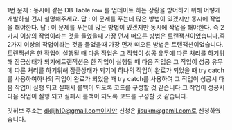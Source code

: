 1번 문제 : 동시에 같은 DB Table row 를 업데이트 하는 상황을 방어하기 위해 어떻게 개발하실 건지 설명해주세요.
답 : 이 문제를 푸는데 많은 방법이 있겠지만 동시에 작업을 해야한다. 답 : 이 문제를 푸는데 많은 방법이 있겠지만 동시에 작업을 해야한다.
즉 2가지 이상의 작업이라는 것을 들었을때 가장 먼저 떠오른 방법은 트랜잭션이었습니다.즉 2가지 이상의 작업이라는 것을 들었을때 가장 먼저 떠오른 방법은 트랜잭션이었습니다.
트랜잭션은 한 작업이 실행될 때 다음 작업은 그 작업이 성공 유무에 따른 처리를 하기위해 잠금상태가 되기에트랜잭션은 한 작업이 실행될 때 다음 작업은 그 작업이 성공 유무에 따른 처리를 하기위해 잠금상태가 되기에
하나의 작업이 완료가 되었을 때 try catch를 사용하여하나의 작업이 완료가 되었을 때 try catch를 사용하여
그 작업이 성공시 다음 작업이 실행 되고 실패시 롤백이 되도록 코드를 구성할 것 같습니다.그 작업이 성공시 다음 작업이 실행 되고 실패시 롤백이 되도록 코드를 구성할 것 같습니다.

깃허브 주소는 dkljjh10@gmail.com이지만 신청은 jisukm@gamil.com로 신청하였습니다.
